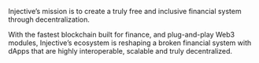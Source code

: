 Injective’s mission is to create a truly free and inclusive financial system through decentralization.

With the fastest blockchain built for finance, and plug-and-play Web3 modules, Injective’s ecosystem is reshaping a broken financial system with dApps that are highly interoperable, scalable and truly decentralized.